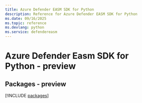 ```yaml
---
title: Azure Defender EASM SDK for Python
description: Reference for Azure Defender EASM SDK for Python
ms.date: 09/16/2025
ms.topic: reference
ms.devlang: python
ms.service: defendereasm
---
```

# Azure Defender Easm SDK for Python - preview
## Packages - preview
[!INCLUDE [packages](defender-easm-index.md)]